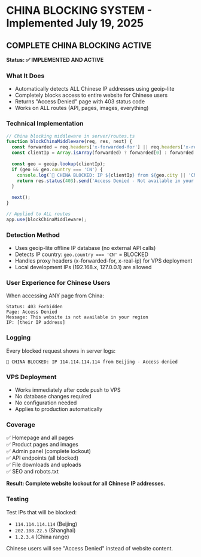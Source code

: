 # CHINA BLOCKING SYSTEM - Implemented July 19, 2025

## COMPLETE CHINA BLOCKING ACTIVE

**Status: ✅ IMPLEMENTED AND ACTIVE**

### What It Does
- Automatically detects ALL Chinese IP addresses using geoip-lite
- Completely blocks access to entire website for Chinese users 
- Returns "Access Denied" page with 403 status code
- Works on ALL routes (API, pages, images, everything)

### Technical Implementation
```javascript
// China blocking middleware in server/routes.ts
function blockChinaMiddleware(req, res, next) {
  const forwarded = req.headers['x-forwarded-for'] || req.headers['x-real-ip'] || req.ip;
  const clientIp = Array.isArray(forwarded) ? forwarded[0] : forwarded.toString().split(',')[0].trim();
  
  const geo = geoip.lookup(clientIp);
  if (geo && geo.country === 'CN') {
    console.log(`🚫 CHINA BLOCKED: IP ${clientIp} from ${geo.city || 'China'} - Access denied`);
    return res.status(403).send('Access Denied - Not available in your region');
  }
  
  next();
}

// Applied to ALL routes
app.use(blockChinaMiddleware);
```

### Detection Method
- Uses geoip-lite offline IP database (no external API calls)
- Detects IP country: `geo.country === 'CN'` = BLOCKED
- Handles proxy headers (x-forwarded-for, x-real-ip) for VPS deployment
- Local development IPs (192.168.x, 127.0.0.1) are allowed

### User Experience for Chinese Users
When accessing ANY page from China:
```
Status: 403 Forbidden
Page: Access Denied
Message: This website is not available in your region
IP: [their IP address]
```

### Logging
Every blocked request shows in server logs:
```
🚫 CHINA BLOCKED: IP 114.114.114.114 from Beijing - Access denied
```

### VPS Deployment
- Works immediately after code push to VPS
- No database changes required 
- No configuration needed
- Applies to production automatically

### Coverage
✅ Homepage and all pages  
✅ Product pages and images  
✅ Admin panel (complete lockout)  
✅ API endpoints (all blocked)  
✅ File downloads and uploads  
✅ SEO and robots.txt  

**Result: Complete website lockout for all Chinese IP addresses.**

### Testing
Test IPs that will be blocked:
- `114.114.114.114` (Beijing)
- `202.108.22.5` (Shanghai) 
- `1.2.3.4` (China range)

Chinese users will see "Access Denied" instead of website content.